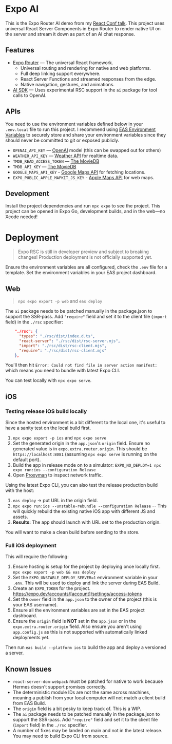 # Expo AI

This is the Expo Router AI demo from my [React Conf talk](https://www.youtube.com/watch?v=djhEgxQf3Kw). This project uses universal React Server Components in Expo Router to render native UI on the server and stream it down as part of an AI chat response.

## Features

- [Expo Router](https://docs.expo.dev/router/introduction/) — The universal React framework.
  - Universal routing and rendering for native and web platforms.
  - Full deep linking support everywhere.
  - React Server Functions and streamed responses from the edge.
  - Native navigation, gestures, and animations.
- [AI SDK](https://sdk.vercel.ai/docs) — Uses experimental RSC support in the `ai` package for tool calls to OpenAI.


## APIs

You need to use the environment variables defined below in your `.env.local` file to run this project. I recommend using [EAS Environment Variables](https://docs.expo.dev/eas/using-environment-variables/#create-environment-variables) to securely store and share your environment variables since they should never be committed to git or exposed publicly.

- `OPENAI_API_KEY` — [OpenAI](https://platform.openai.com/docs/overview) model (this can be swapped out for others)
- `WEATHER_API_KEY` — [Weather API](https://www.weatherapi.com/) for realtime data.
- `TMDB_READ_ACCESS_TOKEN` — [The MovieDB](https://developer.themoviedb.org/docs/getting-started)
- `TMDB_API_KEY` — [The MovieDB](https://developer.themoviedb.org/docs/getting-started)
- `GOOGLE_MAPS_API_KEY` - [Google Maps API](https://console.cloud.google.com/google/maps-apis/home) for fetching locations.
- `EXPO_PUBLIC_APPLE_MAPKIT_JS_KEY` - [Apple Maps API](https://developer.apple.com/account/resources/services/maps-tokens) for web maps.

## Development

Install the project dependencies and run `npx expo` to see the project. This project can be opened in Expo Go, development builds, and in the web—no Xcode needed!

# Deployment

> Expo RSC is still in developer preview and subject to breaking changes! Production deployment is not officially supported yet.

Ensure the environment variables are all configured, check the `.env` file for a template. Set the environment variables in your EAS project dashboard.

## Web

> `npx expo export -p web` and `eas deploy`

The `ai` package needs to be patched manually in the package.json to support the SSR-pass. Add `"require"` field and set it to the client file (`import` field) in the `./rsc` specifier:

```json
    "./rsc": {
      "types": "./rsc/dist/index.d.ts",
      "react-server": "./rsc/dist/rsc-server.mjs",
      "import": "./rsc/dist/rsc-client.mjs",
      "require": "./rsc/dist/rsc-client.mjs"
    },
```

You'll then hit `Error: Could not find file in server action manifest:` which means you need to bundle with latest Expo CLI.

You can test locally with `npx expo serve`.

## iOS

### Testing release iOS build locally

Since the hosted environment is a bit different to the local one, it's useful to have a sanity test on the local build first.

1. `npx expo export -p ios` and `npx expo serve`
2. Set the generated origin in the `app.json`'s `origin` field. Ensure no generated value is in `expo.extra.router.origin`. This should be `https://localhost:8081` (assuming `npx expo serve` is running on the default port).
3. Build the app in release mode on to a simulator: `EXPO_NO_DEPLOY=1 npx expo run:ios --configuration Release`
4. Open [Proxyman](https://proxyman.com/) to inspect network traffic.

Using the latest Expo CLI, you can also test the release production build with the host:

1. `eas deploy` -> put URL in the origin field.
2. `npx expo run:ios --unstable-rebundle --configuration Release` -- This will quickly rebuild the existing native iOS app with different JS and assets.
3. **Results:** The app should launch with URL set to the production origin.

You will want to make a clean build before sending to the store.

### Full iOS deployment

This will require the following:

1. Ensure hosting is setup for the project by deploying once locally first. `npx expo export -p web && eas deploy`
2. Set the `EXPO_UNSTABLE_DEPLOY_SERVER=1` environment variable in your `.env`. This will be used to deploy and link the server during EAS Build.
3. Create an `EXPO_TOKEN` for the project. https://expo.dev/accounts/[account]/settings/access-tokens
4. Set the `owner` field in the `app.json` to the owner of the project (this is your EAS username).
5. Ensure all the environment variables are set in the EAS project dashboard.
6. Ensure the `origin` field is **NOT** set in the `app.json` or in the `expo.extra.router.origin` field. Also ensure you aren't using `app.config.js` as this is not supported with automatically linked deployments yet.

Then run `eas build --platform ios` to build the app and deploy a versioned a server.

## Known Issues

- `react-server-dom-webpack` must be patched for native to work because Hermes doesn't support promises correctly.
- The deterministic module IDs are not the same across machines, meaning a publish from your local computer will not match a client build from EAS Build.
- The `origin` field is a bit pesky to keep track of. This is a WIP.
- The `ai` package needs to be patched manually in the package.json to support the SSR-pass. Add `"require"` field and set it to the client file (`import` field) in the `./rsc` specifier.
- A number of fixes may be landed on main and not in the latest release. You may need to build Expo CLI from source.

